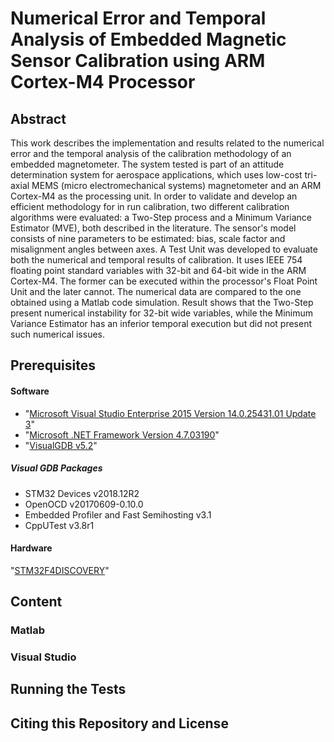 # Numerical Error and Temporal Analysis of Embedded Magnetic Sensor Calibration using ARM Cortex-M4 Processor


## Abstract
This work describes the implementation and results related to the numerical error and the temporal analysis of the calibration methodology of an embedded magnetometer. The system tested is part of an attitude determination system for aerospace applications, which uses low-cost tri-axial MEMS (micro electromechanical systems) magnetometer and an ARM Cortex-M4 as the processing unit. In order to validate and develop an efficient methodology for in run calibration, two different calibration algorithms were evaluated: a Two-Step process and a Minimum Variance Estimator (MVE), both described in the literature. The sensor's model consists of nine parameters to be estimated: bias, scale factor and misalignment angles between axes. A Test Unit was developed to evaluate both the numerical and temporal results of calibration. It uses IEEE 754 floating point standard variables with 32-bit and 64-bit wide in the ARM Cortex-M4. The former can be executed within the processor's Float Point Unit and the later cannot. The numerical data are compared to the one obtained using a Matlab code simulation. Result shows that the Two-Step present numerical instability for 32-bit wide variables, while the Minimum Variance Estimator has an inferior temporal execution but did not present such numerical issues.

## Prerequisites

#### Software
* "[Microsoft Visual Studio Enterprise 2015 Version 14.0.25431.01 Update 3](https://docs.microsoft.com/en-us/visualstudio/releasenotes/vs2015-version-history)"
* "[Microsoft .NET Framework Version 4.7.03190](https://docs.microsoft.com/en-us/visualstudio/releasenotes/vs2015-version-history)"
* "[VisualGDB v5.2](https://visualgdb.com/history/)"

##### Visual GDB Packages
* STM32 Devices v2018.12R2
* OpenOCD v20170609-0.10.0
* Embedded Profiler and Fast Semihosting v3.1
* CppUTest v3.8r1

#### Hardware
"[STM32F4DISCOVERY](https://www.st.com/en/evaluation-tools/stm32f4discovery.html)"

## Content

### Matlab

### Visual Studio

## Running the Tests


## Citing this Repository and License
